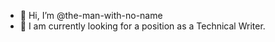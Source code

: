 - 👋 Hi, I’m @the-man-with-no-name
- 👀 I am currently looking for a position as a Technical Writer.

<!---
the-man-with-no-name/the-man-with-no-name is a ✨ special ✨ repository because its `README.md` (this file) appears on your GitHub profile.
You can click the Preview link to take a look at your changes.
--->
